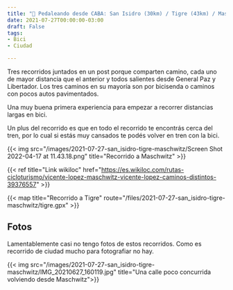 ```yaml
---
title: "🚴 Pedaleando desde CABA: San Isidro (30km) / Tigre (43km) / Maschwitz (90km)"
date: 2021-07-27T00:00:00-03:00
draft: False
tags:
- Bici
- Ciudad

---
```


Tres recorridos juntados en un post porque comparten camino, cada uno de mayor distancia que el anterior y todos salientes desde General Paz y Libertador. Los tres caminos en su mayoría son por bicisenda o caminos con pocos autos pavimentados.

Una muy buena primera experiencia para empezar a recorrer distancias largas en bici.

Un plus del recorrido es que en todo el recorrido te encontrás cerca del tren, por lo cual si estás muy cansados te podés volver en tren con la bici.


{{< img src="/images/2021-07-27-san_isidro-tigre-maschwitz/Screen Shot 2022-04-17 at 11.43.18.png" title="Recorrido a Maschwitz" >}}

{{< ref title="Link wikiloc" href="https://es.wikiloc.com/rutas-cicloturismo/vicente-lopez-maschwitz-vicente-lopez-caminos-distintos-39376557" >}}

{{< map title="Recorrido a Tigre" route="/files/2021-07-27-san_isidro-tigre-maschwitz/tigre.gpx" >}}

## Fotos

Lamentablemente casi no tengo fotos de estos recorridos. Como es recorrido de ciudad mucho para fotografiar no hay.

{{< img src="/images/2021-07-27-san_isidro-tigre-maschwitz/IMG_20210627_160119.jpg" title="Una calle poco concurrida volviendo desde Maschwitz">}}